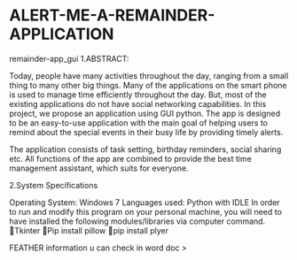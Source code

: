 # ALERT-ME-A-REMAINDER-APPLICATION
remainder-app_gui
1.ABSTRACT:

Today, people have many activities throughout the day, ranging from a small thing to many other big things. Many of the applications on the smart phone is used to manage time efficiently throughout the day. But, most of the existing applications do not have social networking capabilities. In this project, we propose an application using GUI python. The app is designed to be an easy-to-use application with the main goal of helping users to remind about the special events in their busy life by providing timely alerts.

The application consists of task setting, birthday reminders, social sharing etc. All functions of the app are combined to provide the best time management assistant, which suits for everyone.

2.System Specifications

Operating System: Windows 7 Languages used: Python with IDLE In order to run and modify this program on your personal machine, you will need to have installed the following modules/libraries via computer command. Tkinter Pip install pillow pip install plyer

FEATHER information u can check in word doc >
